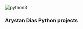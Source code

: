 ![python3]("https://github.com/unixlinuxgeek/logos/blob/main/100x100/python.png")

### Arystan Dias Python projects 
